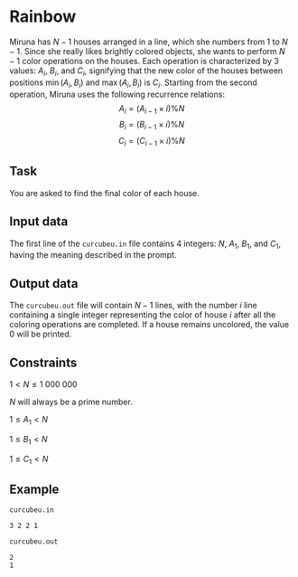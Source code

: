 # Rainbow

Miruna has $N-1$ houses arranged in a line, which she numbers from $1$ to $N-1$. Since she really likes brightly colored objects, she wants to perform $N-1$ color operations on the houses. Each operation is characterized by 3 values: $A_i$, $B_i$, and $C_i$, signifying that the new color of the houses between positions $\min(A_i, B_i)$ and $\max(A_i, B_i)$ is $C_i$. Starting from the second operation, Miruna uses the following recurrence relations:
$$A_i = (A_{i-1} \times i) \% N$$
$$B_i = (B_{i-1} \times i) \% N$$
$$C_i = (C_{i-1} \times i) \% N$$

## Task

You are asked to find the final color of each house.

## Input data

The first line of the `curcubeu.in` file contains 4 integers: $N$, $A_1$, $B_1$, and $C_1$, having the meaning described in the prompt.

## Output data

The `curcubeu.out` file will contain $N-1$ lines, with the number $i$ line containing a single integer representing the color of house $i$ after all the coloring operations are completed. If a house remains uncolored, the value $0$ will be printed.

## Constraints

$1 < N \leq 1\ 000\ 000$

$N$ will always be a prime number.

$1 \leq A_1 < N$

$1 \leq B_1 < N$

$1 \leq C_1 < N$

## Example

`curcubeu.in`
```
3 2 2 1
```

`curcubeu.out`
```
2
1
```
